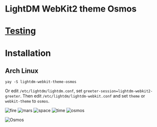 # LightDM WebKit2 theme Osmos 

# [Testing](https://warinyourself.github.io/lightdm-webkit-theme-osmos/)

# Installation

## Arch Linux 

```
yay -S lightdm-webkit-theme-osmos
```

Or edit `/etc/lightdm/lightdm.conf`, set `greeter-session=lightdm-webkit2-greeter`.
Then edit `/etc/lightdm/lightdm-webkit.conf` and set `theme` or `webkit-theme` to `osmos`.

![fire](https://user-images.githubusercontent.com/33872448/57191187-4eede080-6f2b-11e9-8dd7-42d2c8b367bf.png)
![mars](https://user-images.githubusercontent.com/33872448/57191189-501f0d80-6f2b-11e9-96fa-1df9769f9cdc.png)
![space](https://user-images.githubusercontent.com/33872448/57191190-51e8d100-6f2b-11e9-8efe-ade7927157cd.png)
![time](https://user-images.githubusercontent.com/33872448/57191192-5319fe00-6f2b-11e9-87b8-43492777f755.png)
![osmos](https://user-images.githubusercontent.com/33872448/57191193-544b2b00-6f2b-11e9-905b-833952c8f73b.png)

![Osmos](https://user-images.githubusercontent.com/33872448/56456321-3dc1a300-6373-11e9-9aee-b5ee262f446b.gif)
